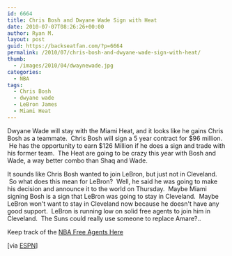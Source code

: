 ```yaml
---
id: 6664
title: Chris Bosh and Dwyane Wade Sign with Heat
date: 2010-07-07T08:26:26+00:00
author: Ryan M.
layout: post
guid: https://backseatfan.com/?p=6664
permalink: /2010/07/chris-bosh-and-dwyane-wade-sign-with-heat/
thumb:
  - /images/2010/04/dwaynewade.jpg
categories:
  - NBA
tags:
  - Chris Bosh
  - dwyane wade
  - LeBron James
  - Miami Heat
---
```


<div class="entry">
  <p>
    Dwyane Wade will stay with the Miami Heat, and it looks like he gains Chris Bosh as a teammate.  Chris Bosh will sign a 5 year contract for $96 million.  He has the opportunity to earn $126 Million if he does a sign and trade with his former team.  The Heat are going to be crazy this year with Bosh and Wade, a way better combo than Shaq and Wade.
  </p>

  <p>
    It sounds like Chris Bosh wanted to join LeBron, but just not in Cleveland.  So what does this mean for LeBron?  Well, he said he was going to make his decision and announce it to the world on Thursday.  Maybe Miami signing Bosh is a sign that LeBron was going to stay in Cleveland.  Maybe LeBron won't want to stay in Cleveland now because he doesn't have any good support.  LeBron is running low on solid free agents to join him in Cleveland.  The Suns could really use someone to replace Amare?..
  </p>

  <p>
    Keep track of the <a href="https://backseatfan.com/2010/07/2010-nba-free-agents-and-signings/">NBA Free Agents Here</a>
  </p>

  <p>
    [via <a href="http://sports.espn.go.com/nba/news/story?id=5360134">ESPN</a>]
  </p>
</div>
